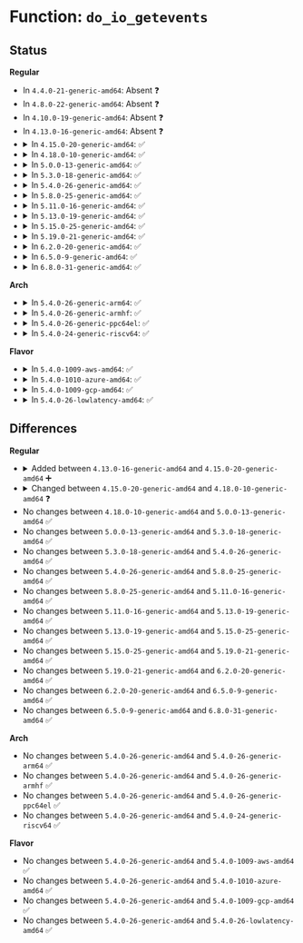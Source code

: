 # Function: <code>do_io_getevents</code>

## Status
<b>Regular</b>
<ul>
<li>
In <code>4.4.0-21-generic-amd64</code>: Absent ❓
</li>
<li>
In <code>4.8.0-22-generic-amd64</code>: Absent ❓
</li>
<li>
In <code>4.10.0-19-generic-amd64</code>: Absent ❓
</li>
<li>
In <code>4.13.0-16-generic-amd64</code>: Absent ❓
</li>
<li>
<details>
<summary>In <code>4.15.0-20-generic-amd64</code>: ✅</summary>

```c
long int do_io_getevents(aio_context_t ctx_id, long int min_nr, long int nr, struct io_event * events, struct timespec * ts)
```

```json
{
  "name": "do_io_getevents",
  "collision_type": "Unique Static",
  "inline_type": "No",
  "funcs": [
    {
      "addr": 18446744071581769504,
      "name": "do_io_getevents",
      "external": false,
      "loc": "fs/aio.c:1835",
      "file": "fs/aio.c",
      "inline": "seen, unknown",
      "caller_inline": [],
      "caller_func": [
        "fs/aio.c:compat_SyS_io_getevents",
        "fs/aio.c:SyS_io_getevents"
      ]
    }
  ],
  "symbols": [
    {
      "addr": 18446744071581769504,
      "name": "do_io_getevents",
      "section": ".text",
      "bind": "STB_LOCAL",
      "size": 195
    }
  ]
}
```
</details>
</li>
<li>
<details>
<summary>In <code>4.18.0-10-generic-amd64</code>: ✅</summary>

```c
long int do_io_getevents(aio_context_t ctx_id, long int min_nr, long int nr, struct io_event * events, struct timespec64 * ts)
```

```json
{
  "name": "do_io_getevents",
  "collision_type": "Unique Static",
  "inline_type": "No",
  "funcs": [
    {
      "addr": 18446744071581938016,
      "name": "do_io_getevents",
      "external": false,
      "loc": "fs/aio.c:1850",
      "file": "fs/aio.c",
      "inline": "seen, unknown",
      "caller_inline": [],
      "caller_func": [
        "fs/aio.c:__x32_compat_sys_io_pgetevents",
        "fs/aio.c:__ia32_compat_sys_io_pgetevents",
        "fs/aio.c:__x32_compat_sys_io_getevents",
        "fs/aio.c:__ia32_compat_sys_io_getevents",
        "fs/aio.c:__ia32_sys_io_pgetevents",
        "fs/aio.c:__x64_sys_io_pgetevents",
        "fs/aio.c:__ia32_sys_io_getevents",
        "fs/aio.c:__x64_sys_io_getevents"
      ]
    }
  ],
  "symbols": [
    {
      "addr": 18446744071581938016,
      "name": "do_io_getevents",
      "section": ".text",
      "bind": "STB_LOCAL",
      "size": 195
    }
  ]
}
```
</details>
</li>
<li>
<details>
<summary>In <code>5.0.0-13-generic-amd64</code>: ✅</summary>

```c
long int do_io_getevents(aio_context_t ctx_id, long int min_nr, long int nr, struct io_event * events, struct timespec64 * ts)
```

```json
{
  "name": "do_io_getevents",
  "collision_type": "Unique Static",
  "inline_type": "No",
  "funcs": [
    {
      "addr": 18446744071582024032,
      "name": "do_io_getevents",
      "external": false,
      "loc": "fs/aio.c:2067",
      "file": "fs/aio.c",
      "inline": "seen, unknown",
      "caller_inline": [],
      "caller_func": [
        "fs/aio.c:__x32_compat_sys_io_pgetevents_time64",
        "fs/aio.c:__ia32_compat_sys_io_pgetevents_time64",
        "fs/aio.c:__x32_compat_sys_io_pgetevents",
        "fs/aio.c:__ia32_compat_sys_io_pgetevents",
        "fs/aio.c:__x32_compat_sys_io_getevents",
        "fs/aio.c:__ia32_compat_sys_io_getevents",
        "fs/aio.c:__ia32_sys_io_pgetevents",
        "fs/aio.c:__x64_sys_io_pgetevents",
        "fs/aio.c:__ia32_sys_io_getevents",
        "fs/aio.c:__x64_sys_io_getevents"
      ]
    }
  ],
  "symbols": [
    {
      "addr": 18446744071582024032,
      "name": "do_io_getevents",
      "section": ".text",
      "bind": "STB_LOCAL",
      "size": 195
    }
  ]
}
```
</details>
</li>
<li>
<details>
<summary>In <code>5.3.0-18-generic-amd64</code>: ✅</summary>

```c
long int do_io_getevents(aio_context_t ctx_id, long int min_nr, long int nr, struct io_event * events, struct timespec64 * ts)
```

```json
{
  "name": "do_io_getevents",
  "collision_type": "Unique Static",
  "inline_type": "No",
  "funcs": [
    {
      "addr": 18446744071582161952,
      "name": "do_io_getevents",
      "external": false,
      "loc": "fs/aio.c:2028",
      "file": "fs/aio.c",
      "inline": "seen, unknown",
      "caller_inline": [],
      "caller_func": [
        "fs/aio.c:__x32_compat_sys_io_pgetevents_time64",
        "fs/aio.c:__ia32_compat_sys_io_pgetevents_time64",
        "fs/aio.c:__x32_compat_sys_io_pgetevents",
        "fs/aio.c:__ia32_compat_sys_io_pgetevents",
        "fs/aio.c:__ia32_sys_io_getevents_time32",
        "fs/aio.c:__x64_sys_io_getevents_time32",
        "fs/aio.c:__ia32_sys_io_pgetevents",
        "fs/aio.c:__x64_sys_io_pgetevents",
        "fs/aio.c:__ia32_sys_io_getevents",
        "fs/aio.c:__x64_sys_io_getevents"
      ]
    }
  ],
  "symbols": [
    {
      "addr": 18446744071582161952,
      "name": "do_io_getevents",
      "section": ".text",
      "bind": "STB_LOCAL",
      "size": 213
    }
  ]
}
```
</details>
</li>
<li>
<details>
<summary>In <code>5.4.0-26-generic-amd64</code>: ✅</summary>

```c
long int do_io_getevents(aio_context_t ctx_id, long int min_nr, long int nr, struct io_event * events, struct timespec64 * ts)
```

```json
{
  "name": "do_io_getevents",
  "collision_type": "Unique Static",
  "inline_type": "No",
  "funcs": [
    {
      "addr": 18446744071582239360,
      "name": "do_io_getevents",
      "external": false,
      "loc": "fs/aio.c:2044",
      "file": "fs/aio.c",
      "inline": "seen, unknown",
      "caller_inline": [],
      "caller_func": [
        "fs/aio.c:__x32_compat_sys_io_pgetevents_time64",
        "fs/aio.c:__ia32_compat_sys_io_pgetevents_time64",
        "fs/aio.c:__x32_compat_sys_io_pgetevents",
        "fs/aio.c:__ia32_compat_sys_io_pgetevents",
        "fs/aio.c:__ia32_sys_io_getevents_time32",
        "fs/aio.c:__x64_sys_io_getevents_time32",
        "fs/aio.c:__ia32_sys_io_pgetevents",
        "fs/aio.c:__x64_sys_io_pgetevents",
        "fs/aio.c:__ia32_sys_io_getevents",
        "fs/aio.c:__x64_sys_io_getevents"
      ]
    }
  ],
  "symbols": [
    {
      "addr": 18446744071582239360,
      "name": "do_io_getevents",
      "section": ".text",
      "bind": "STB_LOCAL",
      "size": 213
    }
  ]
}
```
</details>
</li>
<li>
<details>
<summary>In <code>5.8.0-25-generic-amd64</code>: ✅</summary>

```c
long int do_io_getevents(aio_context_t ctx_id, long int min_nr, long int nr, struct io_event * events, struct timespec64 * ts)
```

```json
{
  "name": "do_io_getevents",
  "collision_type": "Unique Static",
  "inline_type": "No",
  "funcs": [
    {
      "addr": 18446744071582473808,
      "name": "do_io_getevents",
      "external": false,
      "loc": "fs/aio.c:2051",
      "file": "fs/aio.c",
      "inline": "seen, unknown",
      "caller_inline": [],
      "caller_func": [
        "fs/aio.c:__x32_compat_sys_io_pgetevents_time64",
        "fs/aio.c:__ia32_compat_sys_io_pgetevents_time64",
        "fs/aio.c:__x32_compat_sys_io_pgetevents",
        "fs/aio.c:__ia32_compat_sys_io_pgetevents",
        "fs/aio.c:__ia32_sys_io_getevents_time32",
        "fs/aio.c:__x64_sys_io_getevents_time32",
        "fs/aio.c:__ia32_sys_io_pgetevents",
        "fs/aio.c:__x64_sys_io_pgetevents",
        "fs/aio.c:__ia32_sys_io_getevents",
        "fs/aio.c:__x64_sys_io_getevents"
      ]
    }
  ],
  "symbols": [
    {
      "addr": 18446744071582473808,
      "name": "do_io_getevents",
      "section": ".text",
      "bind": "STB_LOCAL",
      "size": 213
    }
  ]
}
```
</details>
</li>
<li>
<details>
<summary>In <code>5.11.0-16-generic-amd64</code>: ✅</summary>

```c
long int do_io_getevents(aio_context_t ctx_id, long int min_nr, long int nr, struct io_event * events, struct timespec64 * ts)
```

```json
{
  "name": "do_io_getevents",
  "collision_type": "Unique Static",
  "inline_type": "No",
  "funcs": [
    {
      "addr": 18446744071582531024,
      "name": "do_io_getevents",
      "external": false,
      "loc": "fs/aio.c:2049",
      "file": "fs/aio.c",
      "inline": "seen, unknown",
      "caller_inline": [],
      "caller_func": [
        "fs/aio.c:__do_compat_sys_io_pgetevents_time64",
        "fs/aio.c:__do_compat_sys_io_pgetevents",
        "fs/aio.c:__ia32_sys_io_getevents_time32",
        "fs/aio.c:__x64_sys_io_getevents_time32",
        "fs/aio.c:__do_sys_io_pgetevents",
        "fs/aio.c:__ia32_sys_io_getevents",
        "fs/aio.c:__x64_sys_io_getevents"
      ]
    }
  ],
  "symbols": [
    {
      "addr": 18446744071582531024,
      "name": "do_io_getevents",
      "section": ".text",
      "bind": "STB_LOCAL",
      "size": 213
    }
  ]
}
```
</details>
</li>
<li>
<details>
<summary>In <code>5.13.0-19-generic-amd64</code>: ✅</summary>

```c
long int do_io_getevents(aio_context_t ctx_id, long int min_nr, long int nr, struct io_event * events, struct timespec64 * ts)
```

```json
{
  "name": "do_io_getevents",
  "collision_type": "Unique Static",
  "inline_type": "No",
  "funcs": [
    {
      "addr": 18446744071582558752,
      "name": "do_io_getevents",
      "external": false,
      "loc": "fs/aio.c:2046",
      "file": "fs/aio.c",
      "inline": "seen, unknown",
      "caller_inline": [],
      "caller_func": [
        "fs/aio.c:__do_compat_sys_io_pgetevents_time64",
        "fs/aio.c:__do_compat_sys_io_pgetevents",
        "fs/aio.c:__ia32_sys_io_getevents_time32",
        "fs/aio.c:__x64_sys_io_getevents_time32",
        "fs/aio.c:__do_sys_io_pgetevents",
        "fs/aio.c:__ia32_sys_io_getevents",
        "fs/aio.c:__x64_sys_io_getevents"
      ]
    }
  ],
  "symbols": [
    {
      "addr": 18446744071582558752,
      "name": "do_io_getevents",
      "section": ".text",
      "bind": "STB_LOCAL",
      "size": 213
    }
  ]
}
```
</details>
</li>
<li>
<details>
<summary>In <code>5.15.0-25-generic-amd64</code>: ✅</summary>

```c
long int do_io_getevents(aio_context_t ctx_id, long int min_nr, long int nr, struct io_event * events, struct timespec64 * ts)
```

```json
{
  "name": "do_io_getevents",
  "collision_type": "Unique Static",
  "inline_type": "No",
  "funcs": [
    {
      "addr": 18446744071582874928,
      "name": "do_io_getevents",
      "external": false,
      "loc": "fs/aio.c:2164",
      "file": "fs/aio.c",
      "inline": "seen, unknown",
      "caller_inline": [],
      "caller_func": [
        "fs/aio.c:__x64_compat_sys_io_pgetevents_time64",
        "fs/aio.c:__ia32_compat_sys_io_pgetevents_time64",
        "fs/aio.c:__x64_compat_sys_io_pgetevents",
        "fs/aio.c:__ia32_compat_sys_io_pgetevents",
        "fs/aio.c:__ia32_sys_io_getevents_time32",
        "fs/aio.c:__x64_sys_io_getevents_time32",
        "fs/aio.c:__ia32_sys_io_pgetevents",
        "fs/aio.c:__x64_sys_io_pgetevents",
        "fs/aio.c:__ia32_sys_io_getevents",
        "fs/aio.c:__x64_sys_io_getevents"
      ]
    }
  ],
  "symbols": [
    {
      "addr": 18446744071582874928,
      "name": "do_io_getevents",
      "section": ".text",
      "bind": "STB_LOCAL",
      "size": 213
    }
  ]
}
```
</details>
</li>
<li>
<details>
<summary>In <code>5.19.0-21-generic-amd64</code>: ✅</summary>

```c
long int do_io_getevents(aio_context_t ctx_id, long int min_nr, long int nr, struct io_event * events, struct timespec64 * ts)
```

```json
{
  "name": "do_io_getevents",
  "collision_type": "Unique Static",
  "inline_type": "No",
  "funcs": [
    {
      "addr": 18446744071583442000,
      "name": "do_io_getevents",
      "external": false,
      "loc": "fs/aio.c:2188",
      "file": "fs/aio.c",
      "inline": "seen, unknown",
      "caller_inline": [],
      "caller_func": [
        "fs/aio.c:__ia32_compat_sys_io_pgetevents_time64",
        "fs/aio.c:__ia32_compat_sys_io_pgetevents",
        "fs/aio.c:__ia32_sys_io_getevents_time32",
        "fs/aio.c:__x64_sys_io_getevents_time32",
        "fs/aio.c:__ia32_sys_io_pgetevents",
        "fs/aio.c:__x64_sys_io_pgetevents",
        "fs/aio.c:__ia32_sys_io_getevents",
        "fs/aio.c:__x64_sys_io_getevents"
      ]
    }
  ],
  "symbols": [
    {
      "addr": 18446744071583442000,
      "name": "do_io_getevents",
      "section": ".text",
      "bind": "STB_LOCAL",
      "size": 245
    }
  ]
}
```
</details>
</li>
<li>
<details>
<summary>In <code>6.2.0-20-generic-amd64</code>: ✅</summary>

```c
long int do_io_getevents(aio_context_t ctx_id, long int min_nr, long int nr, struct io_event * events, struct timespec64 * ts)
```

```json
{
  "name": "do_io_getevents",
  "collision_type": "Unique Static",
  "inline_type": "No",
  "funcs": [
    {
      "addr": 18446744071584033440,
      "name": "do_io_getevents",
      "external": false,
      "loc": "fs/aio.c:2189",
      "file": "fs/aio.c",
      "inline": "seen, unknown",
      "caller_inline": [],
      "caller_func": [
        "fs/aio.c:__ia32_compat_sys_io_pgetevents_time64",
        "fs/aio.c:__ia32_compat_sys_io_pgetevents",
        "fs/aio.c:__ia32_sys_io_getevents_time32",
        "fs/aio.c:__x64_sys_io_getevents_time32",
        "fs/aio.c:__ia32_sys_io_pgetevents",
        "fs/aio.c:__x64_sys_io_pgetevents",
        "fs/aio.c:__ia32_sys_io_getevents",
        "fs/aio.c:__x64_sys_io_getevents"
      ]
    }
  ],
  "symbols": [
    {
      "addr": 18446744071584033440,
      "name": "do_io_getevents",
      "section": ".text",
      "bind": "STB_LOCAL",
      "size": 245
    }
  ]
}
```
</details>
</li>
<li>
<details>
<summary>In <code>6.5.0-9-generic-amd64</code>: ✅</summary>

```c
long int do_io_getevents(aio_context_t ctx_id, long int min_nr, long int nr, struct io_event * events, struct timespec64 * ts)
```

```json
{
  "name": "do_io_getevents",
  "collision_type": "Unique Static",
  "inline_type": "No",
  "funcs": [
    {
      "addr": 18446744071584258128,
      "name": "do_io_getevents",
      "external": false,
      "loc": "fs/aio.c:2181",
      "file": "fs/aio.c",
      "inline": "seen, unknown",
      "caller_inline": [],
      "caller_func": [
        "fs/aio.c:__ia32_compat_sys_io_pgetevents_time64",
        "fs/aio.c:__ia32_compat_sys_io_pgetevents",
        "fs/aio.c:__ia32_sys_io_getevents_time32",
        "fs/aio.c:__x64_sys_io_getevents_time32",
        "fs/aio.c:__ia32_sys_io_pgetevents",
        "fs/aio.c:__x64_sys_io_pgetevents",
        "fs/aio.c:__ia32_sys_io_getevents",
        "fs/aio.c:__x64_sys_io_getevents"
      ]
    }
  ],
  "symbols": [
    {
      "addr": 18446744071584258128,
      "name": "do_io_getevents",
      "section": ".text",
      "bind": "STB_LOCAL",
      "size": 245
    }
  ]
}
```
</details>
</li>
<li>
<details>
<summary>In <code>6.8.0-31-generic-amd64</code>: ✅</summary>

```c
long int do_io_getevents(aio_context_t ctx_id, long int min_nr, long int nr, struct io_event * events, struct timespec64 * ts)
```

```json
{
  "name": "do_io_getevents",
  "collision_type": "Unique Static",
  "inline_type": "No",
  "funcs": [
    {
      "addr": 18446744071584474912,
      "name": "do_io_getevents",
      "external": false,
      "loc": "fs/aio.c:2224",
      "file": "fs/aio.c",
      "inline": "seen, unknown",
      "caller_inline": [],
      "caller_func": [
        "fs/aio.c:__ia32_compat_sys_io_pgetevents_time64",
        "fs/aio.c:__ia32_compat_sys_io_pgetevents",
        "fs/aio.c:__ia32_sys_io_getevents_time32",
        "fs/aio.c:__x64_sys_io_getevents_time32",
        "fs/aio.c:__ia32_sys_io_pgetevents",
        "fs/aio.c:__x64_sys_io_pgetevents",
        "fs/aio.c:__ia32_sys_io_getevents",
        "fs/aio.c:__x64_sys_io_getevents"
      ]
    }
  ],
  "symbols": [
    {
      "addr": 18446744071584474912,
      "name": "do_io_getevents",
      "section": ".text",
      "bind": "STB_LOCAL",
      "size": 245
    }
  ]
}
```
</details>
</li>
</ul>
<b>Arch</b>
<ul>
<li>
<details>
<summary>In <code>5.4.0-26-generic-arm64</code>: ✅</summary>

```c
long int do_io_getevents(aio_context_t ctx_id, long int min_nr, long int nr, struct io_event * events, struct timespec64 * ts)
```

```json
{
  "name": "do_io_getevents",
  "collision_type": "Unique Static",
  "inline_type": "No",
  "funcs": [
    {
      "addr": 18446603336493810800,
      "name": "do_io_getevents",
      "external": false,
      "loc": "fs/aio.c:2044",
      "file": "fs/aio.c",
      "inline": "seen, unknown",
      "caller_inline": [],
      "caller_func": [
        "fs/aio.c:__arm64_compat_sys_io_pgetevents_time64",
        "fs/aio.c:__arm64_compat_sys_io_pgetevents",
        "fs/aio.c:__arm64_sys_io_getevents_time32",
        "fs/aio.c:__arm64_sys_io_pgetevents",
        "fs/aio.c:__arm64_sys_io_getevents"
      ]
    }
  ],
  "symbols": [
    {
      "addr": 18446603336493810800,
      "name": "do_io_getevents",
      "section": ".text",
      "bind": "STB_LOCAL",
      "size": 300
    }
  ]
}
```
</details>
</li>
<li>
<details>
<summary>In <code>5.4.0-26-generic-armhf</code>: ✅</summary>

```c
long int do_io_getevents(aio_context_t ctx_id, long int min_nr, long int nr, struct io_event * events, struct timespec64 * ts)
```

```json
{
  "name": "do_io_getevents",
  "collision_type": "Unique Static",
  "inline_type": "No",
  "funcs": [
    {
      "addr": 3227318816,
      "name": "do_io_getevents",
      "external": false,
      "loc": "fs/aio.c:2044",
      "file": "fs/aio.c",
      "inline": "seen, unknown",
      "caller_inline": [],
      "caller_func": [
        "fs/aio.c:__se_sys_io_getevents_time32",
        "fs/aio.c:__se_sys_io_pgetevents_time32",
        "fs/aio.c:__se_sys_io_pgetevents"
      ]
    }
  ],
  "symbols": [
    {
      "addr": 3227318816,
      "name": "do_io_getevents",
      "section": ".text",
      "bind": "STB_LOCAL",
      "size": 632
    }
  ]
}
```
</details>
</li>
<li>
<details>
<summary>In <code>5.4.0-26-generic-ppc64el</code>: ✅</summary>

```c
long int do_io_getevents(aio_context_t ctx_id, long int min_nr, long int nr, struct io_event * events, struct timespec64 * ts)
```

```json
{
  "name": "do_io_getevents",
  "collision_type": "Unique Static",
  "inline_type": "No",
  "funcs": [
    {
      "addr": 13835058055287427488,
      "name": "do_io_getevents",
      "external": false,
      "loc": "fs/aio.c:2044",
      "file": "fs/aio.c",
      "inline": "seen, unknown",
      "caller_inline": [],
      "caller_func": [
        "fs/aio.c:__se_compat_sys_io_pgetevents_time64",
        "fs/aio.c:__se_compat_sys_io_pgetevents",
        "fs/aio.c:__se_sys_io_getevents_time32",
        "fs/aio.c:__se_sys_io_pgetevents",
        "fs/aio.c:__se_sys_io_getevents"
      ]
    }
  ],
  "symbols": [
    {
      "addr": 13835058055287427488,
      "name": "do_io_getevents",
      "section": ".text",
      "bind": "STB_LOCAL",
      "size": 400
    }
  ]
}
```
</details>
</li>
<li>
<details>
<summary>In <code>5.4.0-24-generic-riscv64</code>: ✅</summary>

```c
long int do_io_getevents(aio_context_t ctx_id, long int min_nr, long int nr, struct io_event * events, struct timespec64 * ts)
```

```json
{
  "name": "do_io_getevents",
  "collision_type": "Unique Static",
  "inline_type": "No",
  "funcs": [
    {
      "addr": 18446743936273391868,
      "name": "do_io_getevents",
      "external": false,
      "loc": "fs/aio.c:2044",
      "file": "fs/aio.c",
      "inline": "seen, unknown",
      "caller_inline": [],
      "caller_func": [
        "fs/aio.c:__se_sys_io_pgetevents",
        "fs/aio.c:__se_sys_io_getevents"
      ]
    }
  ],
  "symbols": [
    {
      "addr": 18446743936273391868,
      "name": "do_io_getevents",
      "section": ".text",
      "bind": "STB_LOCAL",
      "size": 230
    }
  ]
}
```
</details>
</li>
</ul>
<b>Flavor</b>
<ul>
<li>
<details>
<summary>In <code>5.4.0-1009-aws-amd64</code>: ✅</summary>

```c
long int do_io_getevents(aio_context_t ctx_id, long int min_nr, long int nr, struct io_event * events, struct timespec64 * ts)
```

```json
{
  "name": "do_io_getevents",
  "collision_type": "Unique Static",
  "inline_type": "No",
  "funcs": [
    {
      "addr": 18446744071582208096,
      "name": "do_io_getevents",
      "external": false,
      "loc": "fs/aio.c:2044",
      "file": "fs/aio.c",
      "inline": "seen, unknown",
      "caller_inline": [],
      "caller_func": [
        "fs/aio.c:__x32_compat_sys_io_pgetevents_time64",
        "fs/aio.c:__ia32_compat_sys_io_pgetevents_time64",
        "fs/aio.c:__x32_compat_sys_io_pgetevents",
        "fs/aio.c:__ia32_compat_sys_io_pgetevents",
        "fs/aio.c:__ia32_sys_io_getevents_time32",
        "fs/aio.c:__x64_sys_io_getevents_time32",
        "fs/aio.c:__ia32_sys_io_pgetevents",
        "fs/aio.c:__x64_sys_io_pgetevents",
        "fs/aio.c:__ia32_sys_io_getevents",
        "fs/aio.c:__x64_sys_io_getevents"
      ]
    }
  ],
  "symbols": [
    {
      "addr": 18446744071582208096,
      "name": "do_io_getevents",
      "section": ".text",
      "bind": "STB_LOCAL",
      "size": 213
    }
  ]
}
```
</details>
</li>
<li>
<details>
<summary>In <code>5.4.0-1010-azure-amd64</code>: ✅</summary>

```c
long int do_io_getevents(aio_context_t ctx_id, long int min_nr, long int nr, struct io_event * events, struct timespec64 * ts)
```

```json
{
  "name": "do_io_getevents",
  "collision_type": "Unique Static",
  "inline_type": "No",
  "funcs": [
    {
      "addr": 18446744071582145008,
      "name": "do_io_getevents",
      "external": false,
      "loc": "fs/aio.c:2044",
      "file": "fs/aio.c",
      "inline": "seen, unknown",
      "caller_inline": [],
      "caller_func": [
        "fs/aio.c:__x32_compat_sys_io_pgetevents_time64",
        "fs/aio.c:__ia32_compat_sys_io_pgetevents_time64",
        "fs/aio.c:__x32_compat_sys_io_pgetevents",
        "fs/aio.c:__ia32_compat_sys_io_pgetevents",
        "fs/aio.c:__ia32_sys_io_getevents_time32",
        "fs/aio.c:__x64_sys_io_getevents_time32",
        "fs/aio.c:__ia32_sys_io_pgetevents",
        "fs/aio.c:__x64_sys_io_pgetevents",
        "fs/aio.c:__ia32_sys_io_getevents",
        "fs/aio.c:__x64_sys_io_getevents"
      ]
    }
  ],
  "symbols": [
    {
      "addr": 18446744071582145008,
      "name": "do_io_getevents",
      "section": ".text",
      "bind": "STB_LOCAL",
      "size": 213
    }
  ]
}
```
</details>
</li>
<li>
<details>
<summary>In <code>5.4.0-1009-gcp-amd64</code>: ✅</summary>

```c
long int do_io_getevents(aio_context_t ctx_id, long int min_nr, long int nr, struct io_event * events, struct timespec64 * ts)
```

```json
{
  "name": "do_io_getevents",
  "collision_type": "Unique Static",
  "inline_type": "No",
  "funcs": [
    {
      "addr": 18446744071582198576,
      "name": "do_io_getevents",
      "external": false,
      "loc": "fs/aio.c:2044",
      "file": "fs/aio.c",
      "inline": "seen, unknown",
      "caller_inline": [],
      "caller_func": [
        "fs/aio.c:__x32_compat_sys_io_pgetevents_time64",
        "fs/aio.c:__ia32_compat_sys_io_pgetevents_time64",
        "fs/aio.c:__x32_compat_sys_io_pgetevents",
        "fs/aio.c:__ia32_compat_sys_io_pgetevents",
        "fs/aio.c:__ia32_sys_io_getevents_time32",
        "fs/aio.c:__x64_sys_io_getevents_time32",
        "fs/aio.c:__ia32_sys_io_pgetevents",
        "fs/aio.c:__x64_sys_io_pgetevents",
        "fs/aio.c:__ia32_sys_io_getevents",
        "fs/aio.c:__x64_sys_io_getevents"
      ]
    }
  ],
  "symbols": [
    {
      "addr": 18446744071582198576,
      "name": "do_io_getevents",
      "section": ".text",
      "bind": "STB_LOCAL",
      "size": 213
    }
  ]
}
```
</details>
</li>
<li>
<details>
<summary>In <code>5.4.0-26-lowlatency-amd64</code>: ✅</summary>

```c
long int do_io_getevents(aio_context_t ctx_id, long int min_nr, long int nr, struct io_event * events, struct timespec64 * ts)
```

```json
{
  "name": "do_io_getevents",
  "collision_type": "Unique Static",
  "inline_type": "No",
  "funcs": [
    {
      "addr": 18446744071582276800,
      "name": "do_io_getevents",
      "external": false,
      "loc": "fs/aio.c:2044",
      "file": "fs/aio.c",
      "inline": "seen, unknown",
      "caller_inline": [],
      "caller_func": [
        "fs/aio.c:__x32_compat_sys_io_pgetevents_time64",
        "fs/aio.c:__ia32_compat_sys_io_pgetevents_time64",
        "fs/aio.c:__x32_compat_sys_io_pgetevents",
        "fs/aio.c:__ia32_compat_sys_io_pgetevents",
        "fs/aio.c:__ia32_sys_io_getevents_time32",
        "fs/aio.c:__x64_sys_io_getevents_time32",
        "fs/aio.c:__ia32_sys_io_pgetevents",
        "fs/aio.c:__x64_sys_io_pgetevents",
        "fs/aio.c:__ia32_sys_io_getevents",
        "fs/aio.c:__x64_sys_io_getevents"
      ]
    }
  ],
  "symbols": [
    {
      "addr": 18446744071582276800,
      "name": "do_io_getevents",
      "section": ".text",
      "bind": "STB_LOCAL",
      "size": 236
    }
  ]
}
```
</details>
</li>
</ul>

## Differences
<b>Regular</b>
<ul>
<li>
<details>
<summary>Added between <code>4.13.0-16-generic-amd64</code> and <code>4.15.0-20-generic-amd64</code> ➕</summary>

```c
long int do_io_getevents(aio_context_t ctx_id, long int min_nr, long int nr, struct io_event * events, struct timespec * ts)
```
</details>
</li>
<li>
<details>
<summary>Changed between <code>4.15.0-20-generic-amd64</code> and <code>4.18.0-10-generic-amd64</code> ❓</summary>
<ul>
<li>
<b>Param type changed. </b>
<code>struct timespec * ts</code> ➡️ <code>struct timespec64 * ts</code>
</li>
</ul>
</details>
</li>
<li>
No changes between <code>4.18.0-10-generic-amd64</code> and <code>5.0.0-13-generic-amd64</code> ✅
</li>
<li>
No changes between <code>5.0.0-13-generic-amd64</code> and <code>5.3.0-18-generic-amd64</code> ✅
</li>
<li>
No changes between <code>5.3.0-18-generic-amd64</code> and <code>5.4.0-26-generic-amd64</code> ✅
</li>
<li>
No changes between <code>5.4.0-26-generic-amd64</code> and <code>5.8.0-25-generic-amd64</code> ✅
</li>
<li>
No changes between <code>5.8.0-25-generic-amd64</code> and <code>5.11.0-16-generic-amd64</code> ✅
</li>
<li>
No changes between <code>5.11.0-16-generic-amd64</code> and <code>5.13.0-19-generic-amd64</code> ✅
</li>
<li>
No changes between <code>5.13.0-19-generic-amd64</code> and <code>5.15.0-25-generic-amd64</code> ✅
</li>
<li>
No changes between <code>5.15.0-25-generic-amd64</code> and <code>5.19.0-21-generic-amd64</code> ✅
</li>
<li>
No changes between <code>5.19.0-21-generic-amd64</code> and <code>6.2.0-20-generic-amd64</code> ✅
</li>
<li>
No changes between <code>6.2.0-20-generic-amd64</code> and <code>6.5.0-9-generic-amd64</code> ✅
</li>
<li>
No changes between <code>6.5.0-9-generic-amd64</code> and <code>6.8.0-31-generic-amd64</code> ✅
</li>
</ul>
<b>Arch</b>
<ul>
<li>
No changes between <code>5.4.0-26-generic-amd64</code> and <code>5.4.0-26-generic-arm64</code> ✅
</li>
<li>
No changes between <code>5.4.0-26-generic-amd64</code> and <code>5.4.0-26-generic-armhf</code> ✅
</li>
<li>
No changes between <code>5.4.0-26-generic-amd64</code> and <code>5.4.0-26-generic-ppc64el</code> ✅
</li>
<li>
No changes between <code>5.4.0-26-generic-amd64</code> and <code>5.4.0-24-generic-riscv64</code> ✅
</li>
</ul>
<b>Flavor</b>
<ul>
<li>
No changes between <code>5.4.0-26-generic-amd64</code> and <code>5.4.0-1009-aws-amd64</code> ✅
</li>
<li>
No changes between <code>5.4.0-26-generic-amd64</code> and <code>5.4.0-1010-azure-amd64</code> ✅
</li>
<li>
No changes between <code>5.4.0-26-generic-amd64</code> and <code>5.4.0-1009-gcp-amd64</code> ✅
</li>
<li>
No changes between <code>5.4.0-26-generic-amd64</code> and <code>5.4.0-26-lowlatency-amd64</code> ✅
</li>
</ul>
